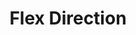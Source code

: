 ---
# Feel free to add content and custom Front Matter to this file.
# To modify the layout, see https://jekyllrb.com/docs/themes/#overriding-theme-defaults

pageID: flexDirection
category: "Flex Properties"
title: Flex Direction
description: Sets the element's flex-direction value.
syntax: 
  - data-h2-flex-direction="MEDIA(DIRECTION)"
notes:
options:
  - title: MEDIA
    type: media
    content:
  - title: DIRECTION
    type: custom
    content: "<pre>
      column
      column-reverse
      row
      row-reverse
    </pre>"
examples:
---